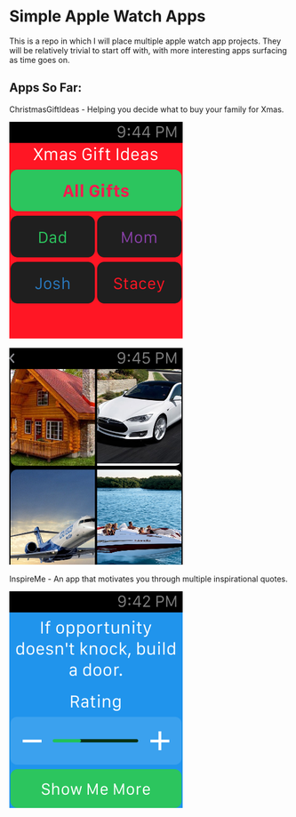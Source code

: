 # Simple Apple Watch Apps

This is a repo in which I will place multiple apple watch app projects. They will be relatively trivial to start off with, with more interesting apps surfacing as time goes on.

## Apps So Far:

ChristmasGiftIdeas - Helping you decide what to buy your family for Xmas.

![Christmas Gift Ideas Screenshot](AppImages/ChristmasGiftIdeasScreenshot.png)

![Christmas Gift Ideas Screenshot 2](AppImages/ChristmasGiftIdeasScreenshot2.png)

InspireMe - An app that motivates you through multiple inspirational quotes.

![Inspure Me Screenshot](AppImages/InspireMeScreenshot.png)
